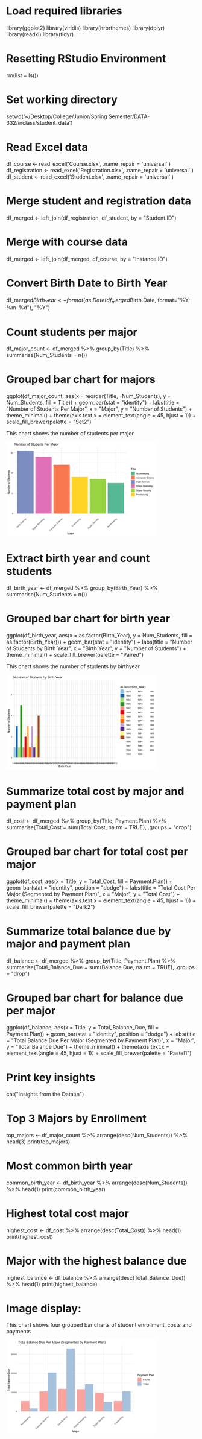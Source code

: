 # Load required libraries
library(ggplot2)
library(viridis)
library(hrbrthemes)
library(dplyr)
library(readxl)
library(tidyr)

# Resetting RStudio Environment
rm(list = ls())

# Set working directory
setwd('~/Desktop/College/Junior/Spring Semester/DATA-332/inclass/student_data')

# Read Excel data
df_course <- read_excel('Course.xlsx', .name_repair = 'universal' )
df_registration <- read_excel('Registration.xlsx', .name_repair = 'universal' )
df_student <- read_excel('Student.xlsx', .name_repair = 'universal' )

# Merge student and registration data
df_merged <- left_join(df_registration, df_student, by = "Student.ID")

# Merge with course data
df_merged <- left_join(df_merged, df_course, by = "Instance.ID")

# Convert Birth Date to Birth Year
df_merged$Birth_Year <- format(as.Date(df_merged$Birth.Date, format="%Y-%m-%d"), "%Y")

# Count students per major
df_major_count <- df_merged %>%
  group_by(Title) %>%
  summarise(Num_Students = n())

# Grouped bar chart for majors
ggplot(df_major_count, aes(x = reorder(Title, -Num_Students), y = Num_Students, fill = Title)) +
  geom_bar(stat = "identity") +
  labs(title = "Number of Students Per Major",
       x = "Major",
       y = "Number of Students") +
  theme_minimal() +
  theme(axis.text.x = element_text(angle = 45, hjust = 1)) +
  scale_fill_brewer(palette = "Set2")

<p> This chart shows the number of students per major</p>

<img src="chapter_2/groupedBarMajor.png" height = 250 width = 400>

# Extract birth year and count students
df_birth_year <- df_merged %>%
  group_by(Birth_Year) %>%
  summarise(Num_Students = n())

# Grouped bar chart for birth year
ggplot(df_birth_year, aes(x = as.factor(Birth_Year), y = Num_Students, fill = as.factor(Birth_Year))) +
  geom_bar(stat = "identity") +
  labs(title = "Number of Students by Birth Year",
       x = "Birth Year",
       y = "Number of Students") +
  theme_minimal() +
  scale_fill_brewer(palette = "Paired")

<p> This chart shows the number of students by birthyear</p>

<img src="chapter_2/birthYear.png" height = 250 width = 400>

# Summarize total cost by major and payment plan
df_cost <- df_merged %>%
  group_by(Title, Payment.Plan) %>%
  summarise(Total_Cost = sum(Total.Cost, na.rm = TRUE), .groups = "drop")

# Grouped bar chart for total cost per major
ggplot(df_cost, aes(x = Title, y = Total_Cost, fill = Payment.Plan)) +
  geom_bar(stat = "identity", position = "dodge") +
  labs(title = "Total Cost Per Major (Segmented by Payment Plan)",
       x = "Major",
       y = "Total Cost") +
  theme_minimal() +
  theme(axis.text.x = element_text(angle = 45, hjust = 1)) +
  scale_fill_brewer(palette = "Dark2")

# Summarize total balance due by major and payment plan
df_balance <- df_merged %>%
  group_by(Title, Payment.Plan) %>%
  summarise(Total_Balance_Due = sum(Balance.Due, na.rm = TRUE), .groups = "drop")

# Grouped bar chart for balance due per major
ggplot(df_balance, aes(x = Title, y = Total_Balance_Due, fill = Payment.Plan)) +
  geom_bar(stat = "identity", position = "dodge") +
  labs(title = "Total Balance Due Per Major (Segmented by Payment Plan)",
       x = "Major",
       y = "Total Balance Due") +
  theme_minimal() +
  theme(axis.text.x = element_text(angle = 45, hjust = 1)) +
  scale_fill_brewer(palette = "Pastel1")

# Print key insights
cat("Insights from the Data:\n")

# Top 3 Majors by Enrollment
top_majors <- df_major_count %>% arrange(desc(Num_Students)) %>% head(3)
print(top_majors)

# Most common birth year
common_birth_year <- df_birth_year %>% arrange(desc(Num_Students)) %>% head(1)
print(common_birth_year)

# Highest total cost major
highest_cost <- df_cost %>% arrange(desc(Total_Cost)) %>% head(1)
print(highest_cost)

# Major with the highest balance due
highest_balance <- df_balance %>% arrange(desc(Total_Balance_Due)) %>% head(1)
print(highest_balance)

# Image display:
<p> This chart shows four grouped bar charts of student enrollment, costs and payments</p>

<img src="chapter_2/studentData.png" height = 250 width = 400>
